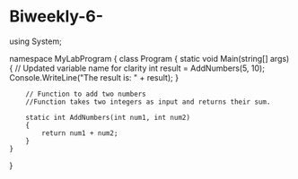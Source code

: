 # Biweekly-6-
using System;

namespace MyLabProgram
{
    class Program
    {
        static void Main(string[] args)
        {
            // Updated variable name for clarity
            int result = AddNumbers(5, 10);
            Console.WriteLine("The result is: " + result);
        }

        // Function to add two numbers
        //Function takes two integers as input and returns their sum.
       
        static int AddNumbers(int num1, int num2)
        {
            return num1 + num2;
        }
    }
}
